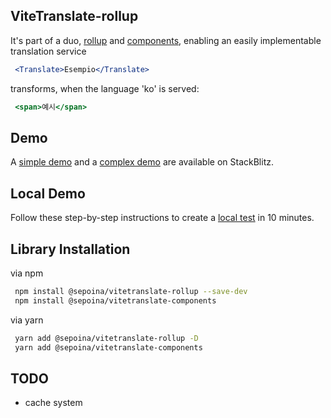 ## ViteTranslate-rollup
It's part of a duo, [rollup](https://github.com/sepoina/vitetranslate-rollup) and [components](https://github.com/sepoina/vitetranslate-components), enabling an easily implementable translation service

```jsx
 <Translate>Esempio</Translate>
```

transforms, when the language 'ko' is served:
```jsx
 <span>예시</span>
```

## Demo
A [simple demo](https://stackblitz.com/edit/vitejs-vite-ygyyax?file=src%2Fmain.jsx) and a [complex demo](https://stackblitz.com/edit/vitejs-vite-reqsax?file=README.md) are available on StackBlitz.

## Local Demo
Follow these step-by-step instructions to create a [local test](https://github.com/sepoina/vitetranslate-rollup/wiki/Local-Demo) in 10 minutes.

## Library Installation

via npm
```bash
 npm install @sepoina/vitetranslate-rollup --save-dev
 npm install @sepoina/vitetranslate-components 
```
via yarn
```bash
 yarn add @sepoina/vitetranslate-rollup -D
 yarn add @sepoina/vitetranslate-components
```

## TODO
- cache system
